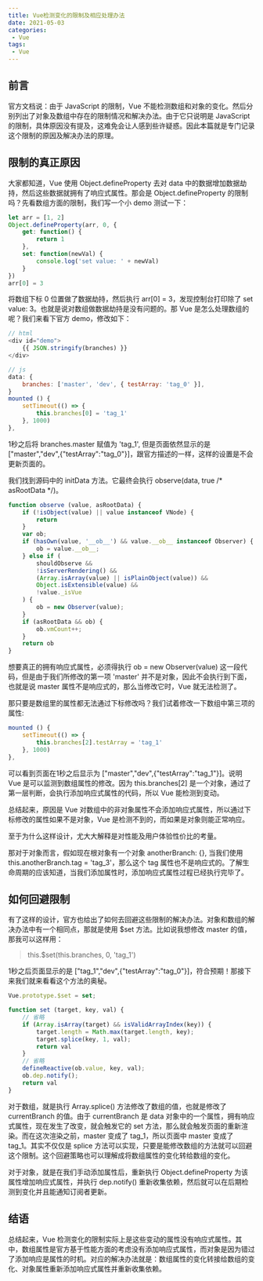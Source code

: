 ```yaml
---
title: Vue检测变化的限制及相应处理办法
date: 2021-05-03
categories:
 - Vue
tags:
 - Vue
---
```


## 前言

官方文档说：由于 JavaScript 的限制，Vue 不能检测数组和对象的变化。然后分别列出了对象及数组中存在的限制情况和解决办法。由于它只说明是 JavaScript 的限制，具体原因没有提及，这难免会让人感到些许疑惑。因此本篇就是专门记录这个限制的原因及解决办法的原理。

## 限制的真正原因

大家都知道，Vue 使用 Object.defineProperty 去对 data 中的数据增加数据劫持，然后这些数据就拥有了响应式属性。那会是 Object.defineProperty 的限制吗？先看数组方面的限制，我们写一个小 demo 测试一下：

```js
let arr = [1, 2]
Object.defineProperty(arr, 0, {
    get: function() {
        return 1
    },
    set: function(newVal) {
        console.log('set value: ' + newVal)
    }
})
arr[0] = 3
```

将数组下标 0 位置做了数据劫持，然后执行 arr[0] = 3，发现控制台打印除了 set value: 3。也就是说对数组做数据劫持是没有问题的。那 Vue 是怎么处理数组的呢？我们来看下官方 demo，修改如下：

```js
// html
<div id="demo">
	{{ JSON.stringify(branches) }}
</div>

// js
data: {
	branches: ['master', 'dev', { testArray: 'tag_0' }],
}
mounted () {
	setTimeout(() => {
		this.branches[0] = 'tag_1'
	}, 1000)
},
```

1秒之后将 branches.master 赋值为 'tag_1', 但是页面依然显示的是 ["master","dev",{"testArray":"tag_0"}]，跟官方描述的一样，这样的设置是不会更新页面的。

我们找到源码中的 initData 方法。它最终会执行 observe(data, true /* asRootData */)。

```js
function observe (value, asRootData) {
	if (!isObject(value) || value instanceof VNode) {
		return
	}
	var ob;
	if (hasOwn(value, '__ob__') && value.__ob__ instanceof Observer) {
		ob = value.__ob__;
	} else if (
		shouldObserve &&
		!isServerRendering() &&
		(Array.isArray(value) || isPlainObject(value)) &&
		Object.isExtensible(value) &&
		!value._isVue
	) {
		ob = new Observer(value);
	}
	if (asRootData && ob) {
		ob.vmCount++;
	}
	return ob
}
```

想要真正的拥有响应式属性，必须得执行 ob = new Observer(value) 这一段代码，但是由于我们所修改的第一项 'master' 并不是对象，因此不会执行到下面，也就是说 master 属性不是响应式的，那么当修改它时，Vue 就无法检测了。

那只要是数组里的属性都无法通过下标修改吗？我们试着修改一下数组中第三项的属性:

```js
mounted () {
	setTimeout(() => {
		this.branches[2].testArray = 'tag_1'
	}, 1000)
},
```

可以看到页面在1秒之后显示为 ["master","dev",{"testArray":"tag_1"}]。说明 Vue 是可以监测到数组属性的修改。因为 this.branches[2] 是一个对象，通过了第一层判断，会执行添加响应式属性的代码，所以 Vue 能检测到变动。

总结起来，原因是 Vue 对数组中的非对象属性不会添加响应式属性，所以通过下标修改的属性如果不是对象，Vue 是检测不到的，而如果是对象则能正常响应。

至于为什么这样设计，尤大大解释是对性能及用户体验性价比的考量。

那对于对象而言，假如现在根对象有一个对象 anotherBranch: {}, 当我们使用 this.anotherBranch.tag = 'tag_3'，那么这个 tag 属性也不是响应式的。了解生命周期的应该知道，当我们添加属性时，添加响应式属性过程已经执行完毕了。

## 如何回避限制

有了这样的设计，官方也给出了如何去回避这些限制的解决办法。对象和数组的解决办法中有一个相同点，那就是使用 $set 方法。比如说我想修改 master 的值，那我可以这样用：

> this.$set(this.branches, 0, 'tag_1')

1秒之后页面显示的是  ["tag_1","dev",{"testArray":"tag_0"}]，符合预期！那接下来我们就来看看这个方法的奥秘。

```js
Vue.prototype.$set = set;

function set (target, key, val) {
	// 省略
	if (Array.isArray(target) && isValidArrayIndex(key)) {
		target.length = Math.max(target.length, key);
		target.splice(key, 1, val);
		return val
	}
	// 省略
	defineReactive(ob.value, key, val);
	ob.dep.notify();
	return val
}
```

对于数组，就是执行 Array.splice() 方法修改了数组的值，也就是修改了 currentBranch 的值。由于 currentBranch 是 data 对象中的一个属性，拥有响应式属性，现在发生了改变，就会触发它的 set 方法，那么就会触发页面的重新渲染。而在这次渲染之前，master 变成了 tag_1，所以页面中 master 变成了 tag_1。其实不仅仅是 splice 方法可以实现，只要是能修改数组的方法就可以回避这个限制。这个回避策略也可以理解成将数组属性的变化转给数组的变化。

对于对象，就是在我们手动添加属性后，重新执行 Object.defineProperty 为该属性增加响应式属性，并执行 dep.notify() 重新收集依赖，然后就可以在后期检测到变化并且能通知订阅者更新。

## 结语

总结起来，Vue 检测变化的限制实际上是这些变动的属性没有响应式属性。其中，数组属性是官方基于性能方面的考虑没有添加响应式属性，而对象是因为错过了添加响应是属性的时机。对应的解决办法就是：数组属性的变化转接给数组的变化、对象属性重新添加响应式属性并重新收集依赖。